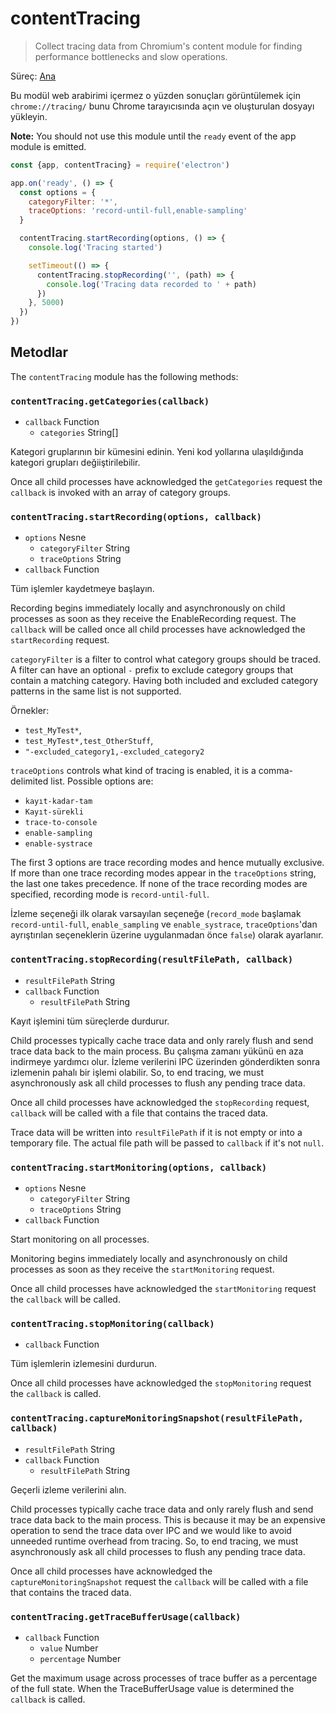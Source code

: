 # contentTracing

> Collect tracing data from Chromium's content module for finding performance bottlenecks and slow operations.

Süreç: [Ana](../glossary.md#main-process)

Bu modül web arabirimi içermez o yüzden sonuçları görüntülemek için `chrome://tracing/` bunu Chrome tarayıcısında açın ve oluşturulan dosyayı yükleyin.

**Note:** You should not use this module until the `ready` event of the app module is emitted.

```javascript
const {app, contentTracing} = require('electron')

app.on('ready', () => {
  const options = {
    categoryFilter: '*',
    traceOptions: 'record-until-full,enable-sampling'
  }

  contentTracing.startRecording(options, () => {
    console.log('Tracing started')

    setTimeout(() => {
      contentTracing.stopRecording('', (path) => {
        console.log('Tracing data recorded to ' + path)
      })
    }, 5000)
  })
})
```

## Metodlar

The `contentTracing` module has the following methods:

### `contentTracing.getCategories(callback)`

* `callback` Function 
  * `categories` String[]

Kategori gruplarının bir kümesini edinin. Yeni kod yollarına ulaşıldığında kategori grupları değiiştirilebilir.

Once all child processes have acknowledged the `getCategories` request the `callback` is invoked with an array of category groups.

### `contentTracing.startRecording(options, callback)`

* `options` Nesne 
  * `categoryFilter` String
  * `traceOptions` String
* `callback` Function

Tüm işlemler kaydetmeye başlayın.

Recording begins immediately locally and asynchronously on child processes as soon as they receive the EnableRecording request. The `callback` will be called once all child processes have acknowledged the `startRecording` request.

`categoryFilter` is a filter to control what category groups should be traced. A filter can have an optional `-` prefix to exclude category groups that contain a matching category. Having both included and excluded category patterns in the same list is not supported.

Örnekler:

* `test_MyTest*`,
* `test_MyTest*,test_OtherStuff`,
* `"-excluded_category1,-excluded_category2`

`traceOptions` controls what kind of tracing is enabled, it is a comma-delimited list. Possible options are:

* `kayıt-kadar-tam`
* `Kayıt-sürekli`
* `trace-to-console`
* `enable-sampling`
* `enable-systrace`

The first 3 options are trace recording modes and hence mutually exclusive. If more than one trace recording modes appear in the `traceOptions` string, the last one takes precedence. If none of the trace recording modes are specified, recording mode is `record-until-full`.

İzleme seçeneği ilk olarak varsayılan seçeneğe (`record_mode` başlamak `record-until-full`, `enable_sampling` ve `enable_systrace`, `traceOptions`'dan ayrıştırılan seçeneklerin üzerine uygulanmadan önce `false`) olarak ayarlanır.

### `contentTracing.stopRecording(resultFilePath, callback)`

* `resultFilePath` String
* `callback` Function 
  * `resultFilePath` String

Kayıt işlemini tüm süreçlerde durdurur.

Child processes typically cache trace data and only rarely flush and send trace data back to the main process. Bu çalışma zamanı yükünü en aza indirmeye yardımcı olur. İzleme verilerini IPC üzerinden gönderdikten sonra izlemenin pahalı bir işlemi olabilir. So, to end tracing, we must asynchronously ask all child processes to flush any pending trace data.

Once all child processes have acknowledged the `stopRecording` request, `callback` will be called with a file that contains the traced data.

Trace data will be written into `resultFilePath` if it is not empty or into a temporary file. The actual file path will be passed to `callback` if it's not `null`.

### `contentTracing.startMonitoring(options, callback)`

* `options` Nesne 
  * `categoryFilter` String
  * `traceOptions` String
* `callback` Function

Start monitoring on all processes.

Monitoring begins immediately locally and asynchronously on child processes as soon as they receive the `startMonitoring` request.

Once all child processes have acknowledged the `startMonitoring` request the `callback` will be called.

### `contentTracing.stopMonitoring(callback)`

* `callback` Function

Tüm işlemlerin izlemesini durdurun.

Once all child processes have acknowledged the `stopMonitoring` request the `callback` is called.

### `contentTracing.captureMonitoringSnapshot(resultFilePath, callback)`

* `resultFilePath` String
* `callback` Function 
  * `resultFilePath` String

Geçerli izleme verilerini alın.

Child processes typically cache trace data and only rarely flush and send trace data back to the main process. This is because it may be an expensive operation to send the trace data over IPC and we would like to avoid unneeded runtime overhead from tracing. So, to end tracing, we must asynchronously ask all child processes to flush any pending trace data.

Once all child processes have acknowledged the `captureMonitoringSnapshot` request the `callback` will be called with a file that contains the traced data.

### `contentTracing.getTraceBufferUsage(callback)`

* `callback` Function 
  * `value` Number
  * `percentage` Number

Get the maximum usage across processes of trace buffer as a percentage of the full state. When the TraceBufferUsage value is determined the `callback` is called.